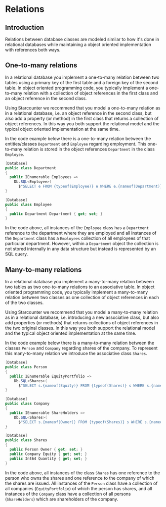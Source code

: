 # Relations

## Introduction

Relations between database classes are modeled similar to how it's done in relational databases while maintaining a object oriented implementation with references both ways.

## One-to-many relations

In a relational database you implement a one-to-many relation between two tables using a primary key of the first table and a foreign key of the second table. In object oriented programming code, you typically implement a one-to-many relation with a collection of object references in the first class and an object reference in the second class.

Using Starcounter we recommend that you model a one-to-many relation as in a relational database, i.e. an object reference in the second class, but also add a property \(or method\) in the first class that returns a collection of object references. In this way you both support the relational model and the typical object oriented implementation at the same time.

In the code example below there is a one-to-many relation between the entities/classes `Department` and `Employee` regarding employment. This one-to-many relation is stored in the object references `Department` in the class `Employee`.

```csharp
[Database]
public class Department
{
  public IEnumerable Employees => 
    Db.SQL<Employee>(
      $"SELECT e FROM {typeof(Employee)} e WHERE e.{nameof(Department)} = ?", this);
}

[Database]
public class Employee
{
  public Department Department { get; set; }
}
```

In the code above, all instances of the `Employee` class has a `Department` reference to the department where they are employed and all instances of the `Department` class has a `Employees` collection of all employees of that particular department. However, within a `Department` object the collection is not stored internally in any data structure but instead is represented by an SQL query.

## Many-to-many relations

In a relational database you implement a many-to-many relation between two tables as two one-to-many relations to an associative table. In object oriented programming code, you typically implement a many-to-many relation between two classes as one collection of object references in each of the two classes.

Using Starcounter we recommend that you model a many-to-many relation as in a relational database, i.e. introducing a new associative class, but also add properties \(or methods\) that returns collections of object references in the two original classes. In this way you both support the relational model and the typical object oriented implementation at the same time.

In the code example below there is a many-to-many relation between the classes `Person` and `Company` regarding shares of the company. To represent this many-to-many relation we introduce the associative class `Shares`.

```csharp
[Database]
public class Person
{
  public IEnumerable EquityPortfolio => 
    Db.SQL<Shares>(
      $"SELECT s.{nameof(Equity)} FROM {typeof(Shares)} s WHERE s.{nameof(Owner)} = ?", this);
}

[Database]
public class Company
{
  public IEnumerable ShareHolders => 
    Db.SQL<Shares>(
      $"SELECT s.{nameof(Owner)} FROM {typeof(Shares)} s WHERE s.{nameof(Equity)} = ?", this);
}

[Database]
public class Shares
{
  public Person Owner { get; set; }
  public Company Equity { get; set; }
  public Int64 Quantity { get; set; }
}
```

In the code above, all instances of the class `Shares` has one reference to the person who owns the shares and one reference to the company of which the shares are issued. All instances of the `Person` class have a collection of all companies \(`EquityPortfolio`\) of which the person has shares, and all instances of the `Company` class have a collection of all persons \(`ShareHolders`\) which are shareholders of the company.

